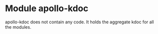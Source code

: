 # Module apollo-kdoc

apollo-kdoc does not contain any code. It holds the aggregate kdoc for all the modules.
